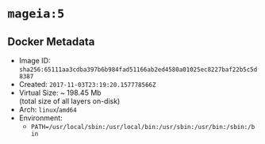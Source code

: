 # `mageia:5`

## Docker Metadata

- Image ID: `sha256:65111aa3cdba397b6b984fad51166ab2ed4580a01025ec8227baf22b5c5d8387`
- Created: `2017-11-03T23:19:20.157778566Z`
- Virtual Size: ~ 198.45 Mb  
  (total size of all layers on-disk)
- Arch: `linux`/`amd64`
- Environment:
  - `PATH=/usr/local/sbin:/usr/local/bin:/usr/sbin:/usr/bin:/sbin:/bin`

